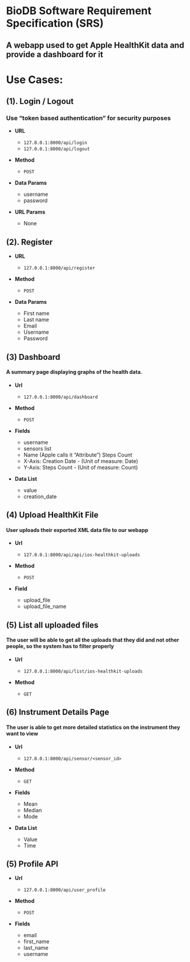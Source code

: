 # BioDB Software Requirement Specification (SRS)

## A webapp used to get Apple HealthKit data and provide a dashboard for it

# Use Cases:
## (1). Login / Logout
### Use “token based authentication” for security purposes
* **URL**

  * ``127.0.0.1:8000/api/login``
  * ``127.0.0.1:8000/api/logout``


* **Method**

  * ``POST``


* **Data Params**

  * username
  * password


* **URL Params**

  * None


## (2). Register
* **URL**

  * ``127.0.0.1:8000/api/register``


* **Method**

    * ``POST``


* **Data Params**

  * First name
  * Last name
  * Email
  * Username
  * Password


## (3) Dashboard
#### A summary page displaying graphs of the health data.
* **Url**

  * ``127.0.0.1:8000/api/dashboard``


* **Method**

    * ``POST``

* **Fields**
    * username
    * sensors list
    * Name (Apple calls it “Attribute”)    Steps Count
    * X-Axis: Creation Date - (Unit of measure: Date)
    * Y-Axis: Steps Count - (Unit of measure: Count)


* **Data List**

    * value
    * creation_date

## (4) Upload HealthKit File
#### User uploads their exported XML data file to our webapp

* **Url**

  * ``127.0.0.1:8000/api/api/ios-healthkit-uploads``


* **Method**

    * ``POST``


* **Field**

    * upload_file
    * upload_file_name

## (5) List all uploaded files
#### The user will be able to get all the uploads that they did and not other people, so the system has to filter properly

* **Url**

  * ``127.0.0.1:8000/api/list/ios-healthkit-uploads``


* **Method**

    * ``GET``


## (6) Instrument Details Page
#### The user is able to get more detailed statistics on the instrument they want to view

* **Url**

  * ``127.0.0.1:8000/api/sensor/<sensor_id>``


* **Method**

    * ``GET``


* **Fields**
    * Mean
    * Median
    * Mode


* **Data List**
    * Value
    * Time


## (5) Profile API
* **Url**

  * ``127.0.0.1:8000/api/user_profile``
* **Method**

    * ``POST``

* **Fields**
    * email
    * first_name
    * last_name
    * username
